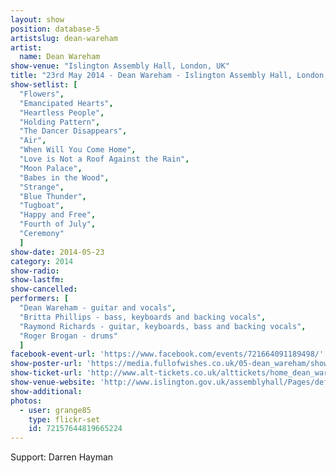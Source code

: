 ```yaml
---
layout: show
position: database-5
artistslug: dean-wareham
artist:
  name: Dean Wareham
show-venue: "Islington Assembly Hall, London, UK"
title: "23rd May 2014 - Dean Wareham - Islington Assembly Hall, London, UK"
show-setlist: [
  "Flowers",
  "Emancipated Hearts",
  "Heartless People",
  "Holding Pattern",
  "The Dancer Disappears",
  "Air",
  "When Will You Come Home",
  "Love is Not a Roof Against the Rain",
  "Moon Palace",
  "Babes in the Wood",
  "Strange",
  "Blue Thunder",
  "Tugboat",
  "Happy and Free",
  "Fourth of July",
  "Ceremony"
  ]
show-date: 2014-05-23
category: 2014
show-radio:
show-lastfm:
show-cancelled:
performers: [
  "Dean Wareham - guitar and vocals",
  "Britta Phillips - bass, keyboards and backing vocals",
  "Raymond Richards - guitar, keyboards, bass and backing vocals",
  "Roger Brogan - drums"
  ]
facebook-event-url: 'https://www.facebook.com/events/721664091189498/'
show-poster-url: 'https://media.fullofwishes.co.uk/05-dean_wareham/show_assets/2014-05-23/2014-05-23-dean-wareham-london.jpg'
show-ticket-url: 'http://www.alt-tickets.co.uk/alttickets/home_dean_wareham.html'
show-venue-website: 'http://www.islington.gov.uk/assemblyhall/Pages/default.aspx'
show-additional:
photos:
  - user: grange85
    type: flickr-set
    id: 72157644819665224
---
```

Support: Darren Hayman
